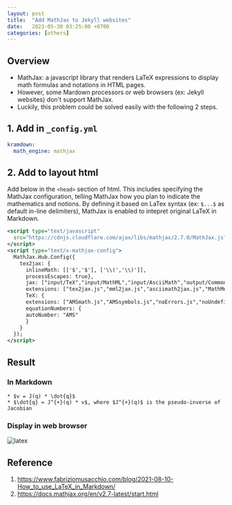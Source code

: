 ```yaml
---
layout: post
title:  "Add MathJax to Jekyll websites"
date:   2023-05-30 03:25:00 +0700
categories: [others]
---
```


## Overview
* MathJax: a javascript library that renders LaTeX expressions to display math formulas and notations in HTML pages.
* However, some Mardown processors or web browsers (ex: Jekyll websites) don't support MathJax. 
* Luckily, this problem could be solved easily with the following 2 steps.

## 1. Add in `_config.yml`

``` yml
kramdown:
  math_engine: mathjax
```

## 2. Add to layout html

Add below in the `<head>` section of html.
This includes specifying the MathJax configuration, telling MathJax how you plan to indicate the mathematics and notions. By defining it based on LaTex syntax (ex: `$...$` as default in-line delimiters), MathJax is enabled to intepret original LaTeX in Markdown.

``` xml
<script type="text/javascript"
  src="https://cdnjs.cloudflare.com/ajax/libs/mathjax/2.7.0/MathJax.js?config=TeX-AMS_CHTML">
</script>
<script type="text/x-mathjax-config">
  MathJax.Hub.Config({
    tex2jax: {
      inlineMath: [['$','$'], ['\\(','\\)']],
      processEscapes: true},
      jax: ["input/TeX","input/MathML","input/AsciiMath","output/CommonHTML"],
      extensions: ["tex2jax.js","mml2jax.js","asciimath2jax.js","MathMenu.js","MathZoom.js","AssistiveMML.js", "[Contrib]/a11y/accessibility-menu.js"],
      TeX: {
      extensions: ["AMSmath.js","AMSsymbols.js","noErrors.js","noUndefined.js"],
      equationNumbers: {
      autoNumber: "AMS"
      }
    }
  });
</script>
```

## Result
### In Markdown

```
* $v = J(q) * \dot{q}$
* $\dot{q} = J^{+}(q) * v$, where $J^{+}(q)$ is the pseudo-inverse of Jacobian
```

### Display in web browser

![latex](https://raw.githubusercontent.com/yrsheld/yrsheld.github.io/master/static/img/_posts/latex.png)

## Reference
1. https://www.fabriziomusacchio.com/blog/2021-08-10-How_to_use_LaTeX_in_Markdown/
2. https://docs.mathjax.org/en/v2.7-latest/start.html

    

